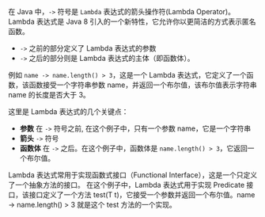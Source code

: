 在 Java 中，`->` 符号是 `Lambda` 表达式的箭头操作符(Lambda Operator)。Lambda 表达式是 Java 8 引入的一个新特性，它允许你以更简洁的方式表示匿名函数。

- `->` 之前的部分定义了 Lambda 表达式的参数
- `->` 之后的部分则是 Lambda 表达式的主体（即函数体）。

例如 `name -> name.length() > 3`，这是一个 Lambda 表达式，它定义了一个函数，该函数接受一个字符串参数 name，并返回一个布尔值，该布尔值表示字符串 name 的长度是否大于 3。

这里是 Lambda 表达式的几个关键点：

- **参数** 在 `->` 符号之前, 在这个例子中，只有一个参数 name，它是一个字符串
- **箭头** `->` 符号
- **函数体** 在 `->` 之后。在这个例子中，函数体是 `name.length() > 3`，它返回一个布尔值。

Lambda 表达式常用于实现函数式接口（Functional Interface），这是一个只定义了一个抽象方法的接口。
在这个例子中，Lambda 表达式用于实现 Predicate<String> 接口，该接口定义了一个方法 test(T t)，它接受一个参数并返回一个布尔值。name -> name.length() > 3 就是这个 test 方法的一个实现。